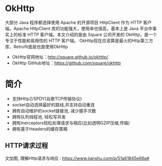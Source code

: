 # OkHttp
  大部分 Java 程序都选择使用 Apache 的开源项目 HttpClient 作为 HTTP 客户端。Apache HttpClient 库的功能强大，使用率也很高，基本上是 Java 平台中事实上的标准 HTTP 客户端。本文介绍的是由 Square 公司开发的 OkHttp，是一个专注于性能和易用性的 HTTP 客户端。
  OkHttp现在应该算是最火的Http第三方库，Retrofit底层也是使用OkHttp

* OkHttp官网地址：http://square.github.io/okhttp/ 
* OkHttp GitHub地址：https://github.com/square/okhttp

# 简介

* 支持Http2/SPDY(谷歌TCP传输协议)
* socket自动选择最好的路线,并支持自动重连
* 拥有自动维护的socket链接池, 减少握手次数
* 拥有队列线程池, 轻松写并发
* 拥有Inerceptors轻松处理请求与相应(比如透明GZIP压缩,传输)
* 拥有基于Headers的缓存策略

## HTTP请求过程

文加图, 理解Http请求与响应 : https://www.jianshu.com/p/51a61845e66a#
